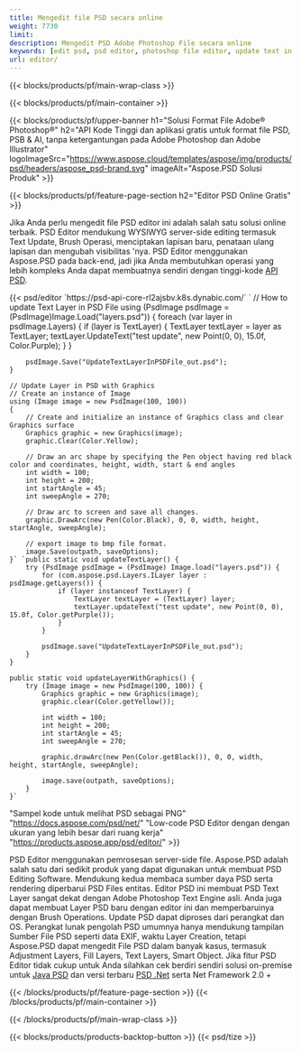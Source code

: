 ```yaml
---
title: Mengedit file PSD secara online
weight: 7730
limit: 
description: Mengedit PSD Adobe Photoshop File secara online
keywords: [edit psd, psd editor, photoshop file editor, update text in psd, update psd]
url: editor/
---
```


{{< blocks/products/pf/main-wrap-class >}}


{{< blocks/products/pf/main-container >}}

{{< blocks/products/pf/upper-banner h1="Solusi Format File Adobe® Photoshop®" h2="API Kode Tinggi dan aplikasi gratis untuk format file PSD, PSB & AI, tanpa ketergantungan pada Adobe Photoshop dan Adobe Illustrator" logoImageSrc="https://www.aspose.cloud/templates/aspose/img/products/psd/headers/aspose_psd-brand.svg" imageAlt="Aspose.PSD Solusi Produk" >}}

{{< blocks/products/pf/feature-page-section h2="Editor PSD Online Gratis" >}}
<p>Jika Anda perlu mengedit file PSD editor ini adalah salah satu solusi online terbaik. PSD Editor mendukung WYSIWYG server-side editing termasuk Text Update, Brush Operasi, menciptakan lapisan baru, penataan ulang lapisan dan mengubah visibilitas 'nya. PSD Editor menggunakan Aspose.PSD pada back-end, jadi jika Anda membutuhkan operasi yang lebih kompleks Anda dapat membuatnya sendiri dengan tinggi-kode <a href="/psd/{{< lang-code >}}">API PSD</a>.</p>
{{< psd/editor `https://psd-api-core-rl2ajsbv.k8s.dynabic.com/` 
`	// How to update Text Layer in PSD File
	using (PsdImage psdImage = (PsdImage)Image.Load("layers.psd"))
  	{
		foreach (var layer in psdImage.Layers)
		{
			if (layer is TextLayer)
			{
				TextLayer textLayer = layer as TextLayer;
				textLayer.UpdateText("test update", new Point(0, 0), 15.0f, Color.Purple);
			}
		}

		psdImage.Save("UpdateTextLayerInPSDFile_out.psd");
	}
	
	// Update Layer in PSD with Graphics
	// Create an instance of Image
	using (Image image = new PsdImage(100, 100))
	{
		// Create and initialize an instance of Graphics class and clear Graphics surface
		Graphics graphic = new Graphics(image);
		graphic.Clear(Color.Yellow);

		// Draw an arc shape by specifying the Pen object having red black color and coordinates, height, width, start & end angles                 
		int width = 100;
		int height = 200;
		int startAngle = 45;
		int sweepAngle = 270;

		// Draw arc to screen and save all changes.
		graphic.DrawArc(new Pen(Color.Black), 0, 0, width, height, startAngle, sweepAngle);

		// export image to bmp file format.
		image.Save(outpath, saveOptions);
	}` `public static void updateTextLayer() {
        try (PsdImage psdImage = (PsdImage) Image.load("layers.psd")) {
            for (com.aspose.psd.Layers.ILayer layer : psdImage.getLayers()) {
                if (layer instanceof TextLayer) {
                    TextLayer textLayer = (TextLayer) layer;
                    textLayer.updateText("test update", new Point(0, 0), 15.0f, Color.getPurple());
                }
            }

            psdImage.save("UpdateTextLayerInPSDFile_out.psd");
        }
    }

    public static void updateLayerWithGraphics() {
        try (Image image = new PsdImage(100, 100)) {
            Graphics graphic = new Graphics(image);
            graphic.clear(Color.getYellow());

            int width = 100;
            int height = 200;
            int startAngle = 45;
            int sweepAngle = 270;

            graphic.drawArc(new Pen(Color.getBlack()), 0, 0, width, height, startAngle, sweepAngle);

            image.save(outpath, saveOptions);
        }
    }` 
"Sampel kode untuk melihat PSD sebagai PNG"  "https://docs.aspose.com/psd/net/" 
"Low-code PSD Editor dengan dengan ukuran yang lebih besar dari ruang kerja" "https://products.aspose.app/psd/editor/" >}}
<p>PSD Editor menggunakan pemrosesan server-side file. Aspose.PSD adalah salah satu dari sedikit produk yang dapat digunakan untuk membuat PSD Editing Software. Mendukung kedua membaca sumber daya PSD serta rendering diperbarui PSD Files entitas. Editor PSD ini membuat PSD Text Layer sangat dekat dengan Adobe Photoshop Text Engine asli. Anda juga dapat membuat Layer PSD baru dengan editor ini dan memperbaruinya dengan Brush Operations. Update PSD dapat diproses dari perangkat dan OS. Perangkat lunak pengolah PSD umumnya hanya mendukung tampilan Sumber File PSD seperti data EXIF, waktu Layer Creation, tetapi Aspose.PSD dapat mengedit File PSD dalam banyak kasus, termasuk Adjustment Layers, Fill Layers, Text Layers, Smart Object. Jika fitur PSD Editor tidak cukup untuk Anda silahkan cek berdiri sendiri solusi on-premise untuk <a href="/psd/{{< lang-code >}}java">Java PSD</a> dan versi terbaru <a href="/psd/{{< lang-code >}}net">PSD .Net</a> serta Net Framework 2.0 +</p>

{{< /blocks/products/pf/feature-page-section >}}
{{< /blocks/products/pf/main-container >}}


{{< /blocks/products/pf/main-wrap-class >}}

{{< blocks/products/products-backtop-button >}}
{{< psd/tize >}}
